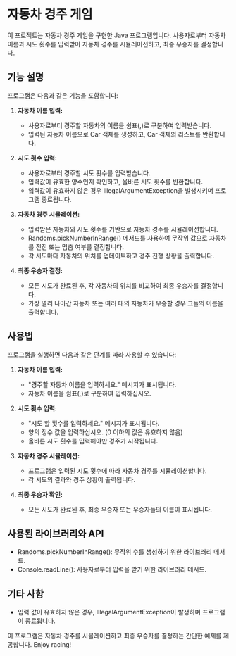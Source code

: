 # 자동차 경주 게임

이 프로젝트는 자동차 경주 게임을 구현한 Java 프로그램입니다. 사용자로부터 자동차 이름과 시도 횟수를 입력받아 자동차 경주를 시뮬레이션하고, 최종 우승자를 결정합니다.

## 기능 설명

프로그램은 다음과 같은 기능을 포함합니다:

1. **자동차 이름 입력:**
   - 사용자로부터 경주할 자동차의 이름을 쉼표(,)로 구분하여 입력받습니다.
   - 입력된 자동차 이름으로 Car 객체를 생성하고, Car 객체의 리스트를 반환합니다.

2. **시도 횟수 입력:**
   - 사용자로부터 경주할 시도 횟수를 입력받습니다.
   - 입력값이 유효한 양수인지 확인하고, 올바른 시도 횟수를 반환합니다.
   - 입력값이 유효하지 않은 경우 IllegalArgumentException을 발생시키며 프로그램 종료됩니다.

3. **자동차 경주 시뮬레이션:**
   - 입력받은 자동차와 시도 횟수를 기반으로 자동차 경주를 시뮬레이션합니다.
   - Randoms.pickNumberInRange() 메서드를 사용하여 무작위 값으로 자동차를 전진 또는 멈춤 여부를 결정합니다.
   - 각 시도마다 자동차의 위치를 업데이트하고 경주 진행 상황을 출력합니다.

4. **최종 우승자 결정:**
   - 모든 시도가 완료된 후, 각 자동차의 위치를 비교하여 최종 우승자를 결정합니다.
   - 가장 멀리 나아간 자동차 또는 여러 대의 자동차가 우승할 경우 그들의 이름을 출력합니다.

## 사용법

프로그램을 실행하면 다음과 같은 단계를 따라 사용할 수 있습니다:

1. **자동차 이름 입력:**
   - "경주할 자동차 이름을 입력하세요." 메시지가 표시됩니다.
   - 자동차 이름을 쉼표(,)로 구분하여 입력하십시오.

2. **시도 횟수 입력:**
   - "시도 할 횟수를 입력하세요." 메시지가 표시됩니다.
   - 양의 정수 값을 입력하십시오. (0 이하의 값은 유효하지 않음)
   - 올바른 시도 횟수를 입력해야만 경주가 시작됩니다.

3. **자동차 경주 시뮬레이션:**
   - 프로그램은 입력된 시도 횟수에 따라 자동차 경주를 시뮬레이션합니다.
   - 각 시도의 결과와 경주 상황이 출력됩니다.

4. **최종 우승자 확인:**
   - 모든 시도가 완료된 후, 최종 우승자 또는 우승자들의 이름이 표시됩니다.

## 사용된 라이브러리와 API

- Randoms.pickNumberInRange(): 무작위 수를 생성하기 위한 라이브러리 메서드.
- Console.readLine(): 사용자로부터 입력을 받기 위한 라이브러리 메서드.

## 기타 사항

- 입력 값이 유효하지 않은 경우, IllegalArgumentException이 발생하며 프로그램이 종료됩니다.

이 프로그램은 자동차 경주를 시뮬레이션하고 최종 우승자를 결정하는 간단한 예제를 제공합니다. Enjoy racing!
